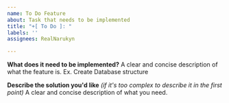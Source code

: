 ```yaml
---
name: To Do Feature
about: Task that needs to be implemented
title: "+[ To Do ]: "
labels: ''
assignees: RealNarukyn

---
```


**What does it need to be implemented?**
A clear and concise description of what the feature is. Ex. Create Database structure

**Describe the solution you'd like** *(if it's too complex to describe it in the first point)*
A clear and concise description of what you need.
